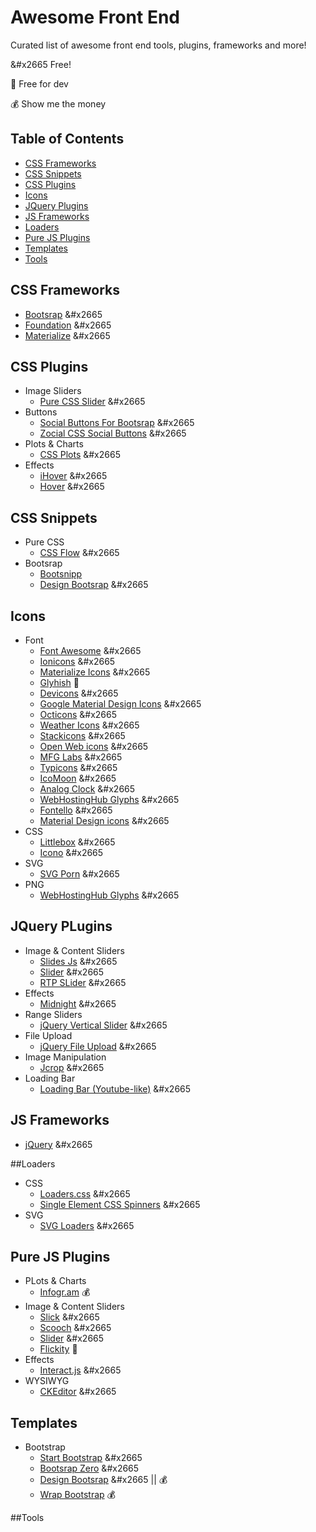 # Awesome Front End
Curated list of awesome front end tools, plugins, frameworks and more!

&#x2665 Free!

:rainbow: Free for dev

:moneybag: Show me the money


## Table of Contents

- [CSS Frameworks](#css-frameworks)
- [CSS Snippets](#css-snippets)
- [CSS Plugins](#css-plugins)
- [Icons](#icons)
- [JQuery Plugins](#jquery-plugins)
- [JS Frameworks](#js-frameworks)
- [Loaders](#loaders)
- [Pure JS Plugins](#pure-js-plugins)
- [Templates](#templates)
- [Tools](#tools)

## CSS Frameworks
- [Bootsrap](https://github.com/twbs/bootstrap) &#x2665
- [Foundation](https://github.com/zurb/foundation) &#x2665
- [Materialize](https://github.com/Dogfalo/materialize) &#x2665

## CSS Plugins
- Image Sliders
  * [Pure CSS Slider](https://github.com/drygiel/csslider) &#x2665
- Buttons
  * [Social Buttons For Bootsrap](https://github.com/lipis/bootstrap-social) &#x2665
  * [Zocial CSS Social Buttons](https://github.com/smcllns/css-social-buttons) &#x2665
- Plots & Charts
  * [CSS Plots](https://github.com/asciimoo/cssplot) &#x2665
- Effects
  * [iHover](https://github.com/gudh/ihover) &#x2665
  * [Hover](https://github.com/IanLunn/Hover) &#x2665

## CSS Snippets
- Pure CSS
  * [CSS Flow](http://www.cssflow.com/snippets/) &#x2665
- Bootsrap
  * [Bootsnipp](http://bootsnipp.com/)
  * [Design Bootsrap](http://www.designbootstrap.com/category/bootstrap-snippets/) &#x2665

## Icons
- Font
  * [Font Awesome](https://github.com/FortAwesome/Font-Awesome) &#x2665
  * [Ionicons](https://github.com/driftyco/ionicons) &#x2665
  * [Materialize Icons](http://materializecss.com/icons.html) &#x2665
  * [Glyhish](http://www.glyphish.com/) :rainbow:
  * [Devicons](https://github.com/vorillaz/devicons) &#x2665
  * [Google Material Design Icons](https://github.com/google/material-design-icons) &#x2665
  * [Octicons](https://github.com/github/octicons/) &#x2665
  * [Weather Icons](https://github.com/erikflowers/weather-icons/issues) &#x2665
  * [Stackicons](https://github.com/parkerbennett/stackicons) &#x2665
  * [Open Web icons](https://github.com/pfefferle/openwebicons) &#x2665
  * [MFG Labs](https://github.com/MfgLabs/mfglabs-iconset) &#x2665
  * [Typicons](https://github.com/stephenhutchings/typicons.font) &#x2665
  * [IcoMoon](https://icomoon.io/) &#x2665
  * [Analog Clock](https://github.com/jhogue/PE-Analog-Clock-icon-font) &#x2665
  * [WebHostingHub Glyphs](http://www.webhostinghub.com/glyphs/) &#x2665
  * [Fontello](https://github.com/fontello/fontello) &#x2665
  * [Material Design icons](https://github.com/Templarian/MaterialDesign) &#x2665
- CSS
  * [Littlebox](https://github.com/cmaddux/littlebox) &#x2665
  * [Icono](https://github.com/saeedalipoor/icono) &#x2665
- SVG
  * [SVG Porn](https://github.com/gilbarbara/logos) &#x2665
- PNG
  * [WebHostingHub Glyphs](http://www.webhostinghub.com/glyphs/) &#x2665

## JQuery PLugins
- Image & Content Sliders
  * [Slides Js](https://github.com/nathansearles/Slides/tree/SlidesJS-3) &#x2665
  * [Slider](https://github.com/nolimits4web/Swiper) &#x2665
  * [RTP SLider](https://github.com/rtp-ch/slider) &#x2665
- Effects
  * [Midnight](https://github.com/Aerolab/midnight.js) &#x2665
- Range Sliders
  * [jQuery Vertical Slider](http://jqueryui.com/slider/#slider-vertical) &#x2665
- File Upload
  * [jQuery File Upload](https://github.com/blueimp/jQuery-File-Upload) &#x2665
- Image Manipulation
  * [Jcrop](https://github.com/tapmodo/Jcrop) &#x2665
- Loading Bar
  * [Loading Bar (Youtube-like)](https://github.com/peachananr/loading-bar) &#x2665

## JS Frameworks
  * [jQuery](https://github.com/jquery/jquery) &#x2665

##Loaders
- CSS
  * [Loaders.css](https://github.com/ConnorAtherton/loaders.css) &#x2665
  * [Single Element CSS Spinners](https://github.com/lukehaas/css-loaders) &#x2665
- SVG
  * [SVG Loaders](https://github.com/SamHerbert/SVG-Loaders) &#x2665

## Pure JS Plugins
- PLots & Charts
  * [Infogr.am](https://infogr.am/) :moneybag:
- Image & Content Sliders
  * [Slick](https://github.com/kenwheeler/slick) &#x2665
  * [Scooch](https://github.com/mobify/scooch) &#x2665
  * [Slider](https://github.com/nolimits4web/Swiper) &#x2665
  * [Flickity](https://github.com/metafizzy/flickity) :rainbow:
- Effects
  * [Interact.js](https://github.com/taye/interact.js) &#x2665
- WYSIWYG
  * [CKEditor](https://github.com/ckeditor/ckeditor-dev) &#x2665

## Templates
- Bootstrap
  * [Start Bootstrap](http://startbootstrap.com/) &#x2665
  * [Bootsrap Zero](http://www.bootstrapzero.com/) &#x2665
  * [Design Bootsrap](http://www.designbootstrap.com/) &#x2665 || :moneybag:
  * [Wrap Bootstrap](https://wrapbootstrap.com/) :moneybag:

##Tools
